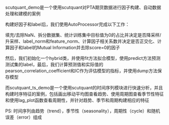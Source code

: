 scutquant_demo是一个使用scutquant对PTA期货数据进行因子构建、自动数据处理和建模的案例  

构建好因子和label后，我们使用AutoProcessor完成以下工作：  

填充/去除NaN、拆分数据集、统计训练集中目标值为0的占比并决定是否降采样/升采样、label_norm和feature_norm、计算因子相关系数并决定是否正交化、计算因子和label的Mutual Information并去除score=0的因子  

然后，我们初始化一个hybrid类，并使用fit方法拟合模型，使用predict方法预测测试集的label，最后，我们计算预测值和实际值的pearson_correlation_coefficient和IC作为评估模型的指标，并使用dump方法保存模型  


而scutquant_ts_demo是一个使用scutquant的时间序列模块进行快速分析，并且构建时序特征的案例，包括画出移动平均图查看趋势、使用周期图查看季节性特征和使用lag_plot函数查看周期性，并针对趋势、季节和周期构建相应的特征  

PS: 时间序列由趋势（trend），季节性（seasonality），周期性（cycle）和随机误差（error）组成
